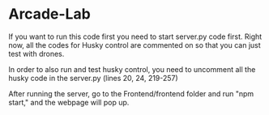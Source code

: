 # Arcade-Lab

If you want to run this code first you need to start server.py code first. Right now, all the codes for Husky control are commented on so that you can just test with drones. 

In order to also run and test husky control, you need to uncomment all the husky code in the server.py (lines 20, 24, 219-257)

After running the server, go to the Frontend/frontend folder and run "npm start," and the webpage will pop up.
